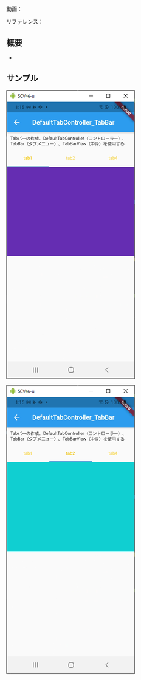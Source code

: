#

動画：

リファレンス：

## 概要

-

## サンプル

![image-20210915011518700](img/%2366_DefaultTabController_TabBar/image-20210915011518700.png)

![image-20210915011524200](img/%2366_DefaultTabController_TabBar/image-20210915011524200.png)
